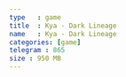 ```yaml
---
type   : game
title  : Kya - Dark Lineage
name   : Kya - Dark Lineage
categories: [game]
telegram : 865
size : 950 MB
---
```




